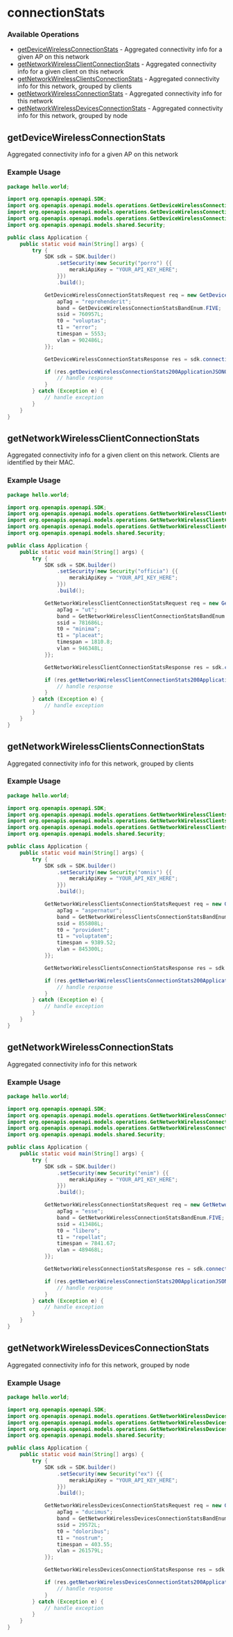 # connectionStats

### Available Operations

* [getDeviceWirelessConnectionStats](#getdevicewirelessconnectionstats) - Aggregated connectivity info for a given AP on this network
* [getNetworkWirelessClientConnectionStats](#getnetworkwirelessclientconnectionstats) - Aggregated connectivity info for a given client on this network
* [getNetworkWirelessClientsConnectionStats](#getnetworkwirelessclientsconnectionstats) - Aggregated connectivity info for this network, grouped by clients
* [getNetworkWirelessConnectionStats](#getnetworkwirelessconnectionstats) - Aggregated connectivity info for this network
* [getNetworkWirelessDevicesConnectionStats](#getnetworkwirelessdevicesconnectionstats) - Aggregated connectivity info for this network, grouped by node

## getDeviceWirelessConnectionStats

Aggregated connectivity info for a given AP on this network

### Example Usage

```java
package hello.world;

import org.openapis.openapi.SDK;
import org.openapis.openapi.models.operations.GetDeviceWirelessConnectionStatsBandEnum;
import org.openapis.openapi.models.operations.GetDeviceWirelessConnectionStatsRequest;
import org.openapis.openapi.models.operations.GetDeviceWirelessConnectionStatsResponse;
import org.openapis.openapi.models.shared.Security;

public class Application {
    public static void main(String[] args) {
        try {
            SDK sdk = SDK.builder()
                .setSecurity(new Security("porro") {{
                    merakiApiKey = "YOUR_API_KEY_HERE";
                }})
                .build();

            GetDeviceWirelessConnectionStatsRequest req = new GetDeviceWirelessConnectionStatsRequest("sequi") {{
                apTag = "reprehenderit";
                band = GetDeviceWirelessConnectionStatsBandEnum.FIVE;
                ssid = 760957L;
                t0 = "voluptas";
                t1 = "error";
                timespan = 5553;
                vlan = 902486L;
            }};            

            GetDeviceWirelessConnectionStatsResponse res = sdk.connectionStats.getDeviceWirelessConnectionStats(req);

            if (res.getDeviceWirelessConnectionStats200ApplicationJSONObject != null) {
                // handle response
            }
        } catch (Exception e) {
            // handle exception
        }
    }
}
```

## getNetworkWirelessClientConnectionStats

Aggregated connectivity info for a given client on this network. Clients are identified by their MAC.

### Example Usage

```java
package hello.world;

import org.openapis.openapi.SDK;
import org.openapis.openapi.models.operations.GetNetworkWirelessClientConnectionStatsBandEnum;
import org.openapis.openapi.models.operations.GetNetworkWirelessClientConnectionStatsRequest;
import org.openapis.openapi.models.operations.GetNetworkWirelessClientConnectionStatsResponse;
import org.openapis.openapi.models.shared.Security;

public class Application {
    public static void main(String[] args) {
        try {
            SDK sdk = SDK.builder()
                .setSecurity(new Security("officia") {{
                    merakiApiKey = "YOUR_API_KEY_HERE";
                }})
                .build();

            GetNetworkWirelessClientConnectionStatsRequest req = new GetNetworkWirelessClientConnectionStatsRequest("illo", "temporibus") {{
                apTag = "ut";
                band = GetNetworkWirelessClientConnectionStatsBandEnum.FIVE;
                ssid = 781686L;
                t0 = "minima";
                t1 = "placeat";
                timespan = 1810.8;
                vlan = 946348L;
            }};            

            GetNetworkWirelessClientConnectionStatsResponse res = sdk.connectionStats.getNetworkWirelessClientConnectionStats(req);

            if (res.getNetworkWirelessClientConnectionStats200ApplicationJSONObject != null) {
                // handle response
            }
        } catch (Exception e) {
            // handle exception
        }
    }
}
```

## getNetworkWirelessClientsConnectionStats

Aggregated connectivity info for this network, grouped by clients

### Example Usage

```java
package hello.world;

import org.openapis.openapi.SDK;
import org.openapis.openapi.models.operations.GetNetworkWirelessClientsConnectionStatsBandEnum;
import org.openapis.openapi.models.operations.GetNetworkWirelessClientsConnectionStatsRequest;
import org.openapis.openapi.models.operations.GetNetworkWirelessClientsConnectionStatsResponse;
import org.openapis.openapi.models.shared.Security;

public class Application {
    public static void main(String[] args) {
        try {
            SDK sdk = SDK.builder()
                .setSecurity(new Security("omnis") {{
                    merakiApiKey = "YOUR_API_KEY_HERE";
                }})
                .build();

            GetNetworkWirelessClientsConnectionStatsRequest req = new GetNetworkWirelessClientsConnectionStatsRequest("itaque") {{
                apTag = "aspernatur";
                band = GetNetworkWirelessClientsConnectionStatsBandEnum.TWO4;
                ssid = 855808L;
                t0 = "provident";
                t1 = "voluptatem";
                timespan = 9389.52;
                vlan = 845300L;
            }};            

            GetNetworkWirelessClientsConnectionStatsResponse res = sdk.connectionStats.getNetworkWirelessClientsConnectionStats(req);

            if (res.getNetworkWirelessClientsConnectionStats200ApplicationJSONObjects != null) {
                // handle response
            }
        } catch (Exception e) {
            // handle exception
        }
    }
}
```

## getNetworkWirelessConnectionStats

Aggregated connectivity info for this network

### Example Usage

```java
package hello.world;

import org.openapis.openapi.SDK;
import org.openapis.openapi.models.operations.GetNetworkWirelessConnectionStatsBandEnum;
import org.openapis.openapi.models.operations.GetNetworkWirelessConnectionStatsRequest;
import org.openapis.openapi.models.operations.GetNetworkWirelessConnectionStatsResponse;
import org.openapis.openapi.models.shared.Security;

public class Application {
    public static void main(String[] args) {
        try {
            SDK sdk = SDK.builder()
                .setSecurity(new Security("enim") {{
                    merakiApiKey = "YOUR_API_KEY_HERE";
                }})
                .build();

            GetNetworkWirelessConnectionStatsRequest req = new GetNetworkWirelessConnectionStatsRequest("ipsum") {{
                apTag = "esse";
                band = GetNetworkWirelessConnectionStatsBandEnum.FIVE;
                ssid = 413486L;
                t0 = "libero";
                t1 = "repellat";
                timespan = 7841.67;
                vlan = 489468L;
            }};            

            GetNetworkWirelessConnectionStatsResponse res = sdk.connectionStats.getNetworkWirelessConnectionStats(req);

            if (res.getNetworkWirelessConnectionStats200ApplicationJSONObject != null) {
                // handle response
            }
        } catch (Exception e) {
            // handle exception
        }
    }
}
```

## getNetworkWirelessDevicesConnectionStats

Aggregated connectivity info for this network, grouped by node

### Example Usage

```java
package hello.world;

import org.openapis.openapi.SDK;
import org.openapis.openapi.models.operations.GetNetworkWirelessDevicesConnectionStatsBandEnum;
import org.openapis.openapi.models.operations.GetNetworkWirelessDevicesConnectionStatsRequest;
import org.openapis.openapi.models.operations.GetNetworkWirelessDevicesConnectionStatsResponse;
import org.openapis.openapi.models.shared.Security;

public class Application {
    public static void main(String[] args) {
        try {
            SDK sdk = SDK.builder()
                .setSecurity(new Security("ex") {{
                    merakiApiKey = "YOUR_API_KEY_HERE";
                }})
                .build();

            GetNetworkWirelessDevicesConnectionStatsRequest req = new GetNetworkWirelessDevicesConnectionStatsRequest("molestiae") {{
                apTag = "ducimus";
                band = GetNetworkWirelessDevicesConnectionStatsBandEnum.SIX;
                ssid = 29572L;
                t0 = "doloribus";
                t1 = "nostrum";
                timespan = 403.55;
                vlan = 261579L;
            }};            

            GetNetworkWirelessDevicesConnectionStatsResponse res = sdk.connectionStats.getNetworkWirelessDevicesConnectionStats(req);

            if (res.getNetworkWirelessDevicesConnectionStats200ApplicationJSONObjects != null) {
                // handle response
            }
        } catch (Exception e) {
            // handle exception
        }
    }
}
```
